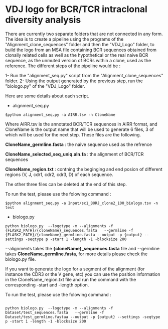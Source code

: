 # VDJ logo for BCR/TCR intraclonal diversity analysis 
There are currently two separate folders that are not connected in any form. The idea is to create a pipeline using the programs of the "Alignment_clone_sequences" folder and then the "VDJ_Logo" folder, to build the logo from an MSA file containing BCR sequences obtained from clonally related cells as well as the hypothetical or the real naive BCR sequence, as the unmuted version of BCRs within a clone, used as the reference. The different steps of the pipeline would be :

1- Run the "alignment_seq.py" script from the "Alignment_clone_sequences" folder.
2- Using the output generated by the previous step, run the "biologo.py" of the "VDJ_Logo" folder.

Here are some details about each script.


- alignment_seq.py

```
$python alignment_seq.py -a AIRR.tsv -n CloneName
```

Where AIRR.tsv is the annotated BCR/TCR sequences in AIRR format, and CloneName is the output name that will be used to generate 6 files, 3 of which will be used for the next step. These files are the following.

**CloneName_germline.fasta** : the naive sequence used as the refrence 


**CloneName_selected_seq_uniq.aln.fa** : the alignment of BCR/TCR sequences


**CloneName_region.txt** : contning the beginging and end posion of different regions (V, J, cdr1, cdr2, cdr3, D) of each sequence.




The other three files can be deleted at the end of this step.

To run the test, please use the folowing command :

```
$python alignment_seq.py -a Input/sc1_BORJ_clone2_100_biologo.tsv -n test
```



- biologo.py

```
python biologo.py  --logotype -m --alignments -f {FLASK2_PATH}/{cloneName}_sequences.fasta   --germline -f {FLASK2_PATH}/{cloneName}_germline.fasta --output -p {output} --settings -seqtype p -start 1 -length -1 -blocksize 200
```

--alignments takes the **{cloneName}_sequences.fasta** file and --germline takes **CloneName_germline.fasta**, for more details please check the biologo.py file. 

If you want to generate the logo for a segment of the alignment (for instance the CDR3 or the V gene, etc) you can use the position information in the CloneName_region.txt file and run the command with the corresponding -start and -length option.

To run the test, please use the folowing command :

```

python biologo.py  --logotype -m --alignments -f Dataset/test_sequences.fasta   --germline -f Dataset/test_germline.fastaa --output -p {output} --settings -seqtype p -start 1 -length -1 -blocksize 200

```


